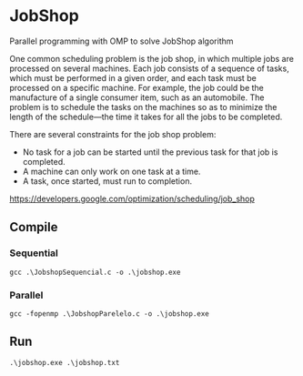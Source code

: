 # JobShop

Parallel programming with OMP to solve JobShop algorithm

One common scheduling problem is the job shop, in which multiple jobs are processed on several machines. Each job consists of a sequence of tasks, which must be performed in a given order, and each task must be processed on a specific machine. For example, the job could be the manufacture of a single consumer item, such as an automobile. The problem is to schedule the tasks on the machines so as to minimize the length of the schedule—the time it takes for all the jobs to be completed.

There are several constraints for the job shop problem:

- No task for a job can be started until the previous task for that job is completed.
- A machine can only work on one task at a time.
- A task, once started, must run to completion.

https://developers.google.com/optimization/scheduling/job_shop

## Compile

### Sequential

```
gcc .\JobshopSequencial.c -o .\jobshop.exe 
```
### Parallel

```
gcc -fopenmp .\JobshopParelelo.c -o .\jobshop.exe 
```

## Run

```
.\jobshop.exe .\jobshop.txt
```